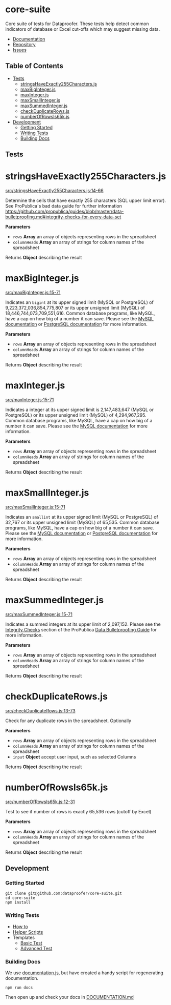 # core-suite
Core suite of tests for Dataproofer. These tests help detect common indicators of database or Excel cut-offs which may suggest missing data.

* [Documentation](https://github.com/dataproofer/core-suite/blob/master/README.md)
* [Repository](https://github.com/dataproofer/core-suite/)
* [Issues](https://github.com/dataproofer/core-suite/issues)

## Table of Contents

* [Tests](https://github.com/dataproofer/core-suite#tests)
  * [stringsHaveExactly255Characters.js](https://github.com/dataproofer/core-suite#stringsHaveExactly255Charactersjs)
  * [maxBigInteger.js](https://github.com/dataproofer/core-suite#maxBigIntegerjs)
  * [maxInteger.js](https://github.com/dataproofer/core-suite#maxIntegerjs)
  * [maxSmallInteger.js](https://github.com/dataproofer/core-suite#maxSmallIntegerjs)
  * [maxSummedInteger.js](https://github.com/dataproofer/core-suite#maxSummedIntegerjs)
  * [checkDuplicateRows.js](https://github.com/dataproofer/core-suite#checkDuplicateRowsjs)
  * [numberOfRowsIs65k.js](https://github.com/dataproofer/core-suite#numberOfRowsIs65kjs)
* [Development](https://github.com/dataproofer/core-suite#development)
  * [Getting Started](https://github.com/dataproofer/core-suite#getting-started)
  * [Writing Tests](https://github.com/dataproofer/stats-suite#writing-tests)
  * [Building Docs](https://github.com/dataproofer/core-suite#building-docs)

## Tests

# stringsHaveExactly255Characters.js

[src/stringsHaveExactly255Characters.js:14-66](https://github.com/dataproofer/core-suite/blob/master/src/stringsHaveExactly255Characters.js#L14-L66 "Source code on GitHub")

Determine the cells that have exactly 255 characters (SQL upper limit error). See ProPublica's bad data guide for further information
<https://github.com/propublica/guides/blob/master/data-bulletproofing.md#integrity-checks-for-every-data-set>

**Parameters**

-   `rows` **Array** an array of objects representing rows in the spreadsheet
-   `columnHeads` **Array** an array of strings for column names of the spreadsheet

Returns **Object** describing the result

# maxBigInteger.js

[src/maxBigInteger.js:15-71](https://github.com/dataproofer/core-suite/blob/master/src/maxBigInteger.js#L15-L71 "Source code on GitHub")

Indicates an `bigint` at its upper signed limit (MySQL or PostgreSQL) of 9,223,372,036,854,775,807 or its upper unsigned limit (MySQL) of 18,446,744,073,709,551,616.
Common database programs, like MySQL, have a cap on how big of a number it can save.
Please see the [MySQL documentation](https://dev.mysql.com/doc/refman/5.7/en/integer-types.html) or [PostgreSQL documentation](http://www.postgresql.org/docs/9.5/interactive/datatype-numeric.html) for more information.

**Parameters**

-   `rows` **Array** an array of objects representing rows in the spreadsheet
-   `columnHeads` **Array** an array of strings for column names of the spreadsheet

Returns **Object** describing the result

# maxInteger.js

[src/maxInteger.js:15-71](https://github.com/dataproofer/core-suite/blob/master/src/maxInteger.js#L15-L71 "Source code on GitHub")

Indicates a integer at its upper signed limit is 2,147,483,647 (MySQL or PostgreSQL) or its upper unsigned limit (MySQL) of 4,294,967,295.
Common database programs, like MySQL, have a cap on how big of a number it can save.
Please see the [MySQL documentation](https://dev.mysql.com/doc/refman/5.7/en/integer-types.html) for more information.

**Parameters**

-   `rows` **Array** an array of objects representing rows in the spreadsheet
-   `columnHeads` **Array** an array of strings for column names of the spreadsheet

Returns **Object** describing the result

# maxSmallInteger.js

[src/maxSmallInteger.js:15-71](https://github.com/dataproofer/core-suite/blob/master/src/maxSmallInteger.js#L15-L71 "Source code on GitHub")

Indicates an `smallint` at its upper signed limit (MySQL or PostgreSQL) of 32,767 or its upper unsigned limit (MySQL) of 65,535.
Common database programs, like MySQL, have a cap on how big of a number it can save.
Please see the [MySQL documentation](https://dev.mysql.com/doc/refman/5.7/en/integer-types.html) or [PostgreSQL documentation](http://www.postgresql.org/docs/9.5/interactive/datatype-numeric.html) for more information.

**Parameters**

-   `rows` **Array** an array of objects representing rows in the spreadsheet
-   `columnHeads` **Array** an array of strings for column names of the spreadsheet

Returns **Object** describing the result

# maxSummedInteger.js

[src/maxSummedInteger.js:15-71](https://github.com/dataproofer/core-suite/blob/master/src/maxSummedInteger.js#L15-L71 "Source code on GitHub")

Indicates a summed integers at its upper limit of 2,097,152.
Please see the [Integrity Checks](https://github.com/propublica/guides/blob/master/data-bulletproofing.md#integrity-checks-for-every-data-set) section of the ProPublica [Data Bulletproofing Guide](https://github.com/propublica/guides/blob/master/data-bulletproofing.md) for more information.

**Parameters**

-   `rows` **Array** an array of objects representing rows in the spreadsheet
-   `columnHeads` **Array** an array of strings for column names of the spreadsheet

Returns **Object** describing the result

# checkDuplicateRows.js

[src/checkDuplicateRows.js:13-73](https://github.com/dataproofer/core-suite/blob/master/src/checkDuplicateRows.js#L13-L73 "Source code on GitHub")

Check for any duplicate rows in the spreadsheet. Optionally

**Parameters**

-   `rows` **Array** an array of objects representing rows in the spreadsheet
-   `columnHeads` **Array** an array of strings for column names of the spreadsheet
-   `input` **Object** accept user input, such as selected Columns

Returns **Object** describing the result

# numberOfRowsIs65k.js

[src/numberOfRowsIs65k.js:12-31](https://github.com/dataproofer/core-suite/blob/master/src/numberOfRowsIs65k.js#L12-L31 "Source code on GitHub")

Test to see if number of rows is exactly 65,536 rows (cutoff by Excel)

**Parameters**

-   `rows` **Array** an array of objects representing rows in the spreadsheet
-   `columnHeads` **Array** an array of strings for column names of the spreadsheet

Returns **Object** describing the result

## Development

### Getting Started

```
git clone git@github.com:dataproofer/core-suite.git
cd core-suite
npm install
```

### Writing Tests

* [How to](https://github.com/dataproofer/Dataproofer#creating-a-new-test)
* [Helper Scripts](https://github.com/dataproofer/dataproofertest-js/blob/master/DOCUMENTATION.md#util)
* Templates
  * [Basic Test](https://github.com/dataproofer/suite-template/blob/master/src/myTest.js)
  * [Advanced Test](https://github.com/dataproofer/suite-template/blob/master/src/myAdvancedTest.js)

### Building Docs

We use [documentation.js](https://github.com/documentationjs/documentation), but have created a handy script for regenerating documentation.

```
npm run docs
```

Then open up and check your docs in [DOCUMENTATION.md](https://github.com/dataproofer/info-suite/blob/master/DOCUMENTATION.md)